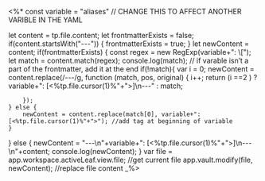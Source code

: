<%*
const variable = "aliases" // CHANGE THIS TO AFFECT ANOTHER VARIBLE IN THE YAML

let content = tp.file.content;
let frontmatterExists = false;
if(content.startsWith("---")) {
	frontmatterExists = true;
} 
let newContent = content;
if(frontmatterExists) {
	const regex = new RegExp(variable+": \\[");
	let match = content.match(regex);
	console.log(match);
	// if varable isn’t a part of the frontmatter, add it at the end
	if(!match){
		var i = 0;
		newContent = content.replace(/---/g, function (match, pos, original) {
		i++;
		return (i ==2 ) ? variable+": [<%tp.file.cursor(1)%"+">]\n---" : match;
		
		});
	} else {
		newContent = content.replace(match[0], variable+": [<%tp.file.cursor(1)%"+">"); //add tag at beginning of variable
	}
} else {
	newContent = "---\n"+variable+": [<%tp.file.cursor(1)%"+">]\n---\n"+content;
	console.log(newContent);
}
var file = app.workspace.activeLeaf.view.file; //get current file
app.vault.modify(file, newContent); //replace file content
_%>